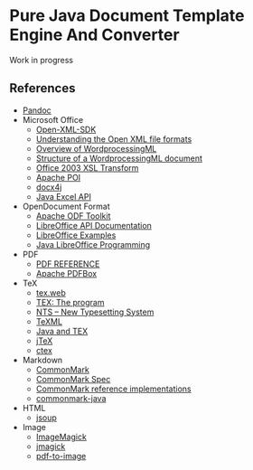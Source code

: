 # Pure Java Document Template Engine And Converter

Work in progress

## References
* [Pandoc](http://pandoc.org/)
* Microsoft Office
  * [Open-XML-SDK](https://github.com/OfficeDev/Open-XML-SDK)
  * [Understanding the Open XML file formats](https://msdn.microsoft.com/EN-US/library/office/gg278325.aspx)
  * [Overview of WordprocessingML](https://msdn.microsoft.com/en-us/library/office/aa212812(v=office.11).aspx)
  * [Structure of a WordprocessingML document](https://msdn.microsoft.com/en-us/library/office/gg278308.aspx)
  * [Office 2003 XSL Transform](https://msdn.microsoft.com/en-us/library/aa219018(v=office.11).aspx)
  * [Apache POI](https://poi.apache.org/)
  * [docx4j](https://www.docx4java.org/trac/docx4j)
  * [Java Excel API](http://jexcelapi.sourceforge.net/)
* OpenDocument Format
  * [Apache ODF Toolkit](https://incubator.apache.org/odftoolkit/)
  * [LibreOffice API Documentation](https://api.libreoffice.org/)
  * [LibreOffice Examples](https://api.libreoffice.org/examples/DevelopersGuide/examples.html)
  * [Java LibreOffice Programming](http://fivedots.coe.psu.ac.th/~ad/jlop/)
* PDF
  * [PDF REFERENCE](https://www.adobe.com/devnet/pdf/pdf_reference.html)
  * [Apache PDFBox](https://pdfbox.apache.org/)
* TeX
  * [tex.web](ftp://tug.ctan.org/pub/tex-archive/systems/knuth/dist/tex/tex.web)
  * [TEX: The program](http://brokestream.com/tex.pdf)
  * [NTS – New Type­set­ting Sys­tem](https://ctan.org/tex-archive/systems/nts)
  * [TeXML](http://getfo.org/texml/)
  * [Java and TEX](https://www.tug.org/TUG99-web/pdf/murphy.pdf)
  * [jTeX](http://jtex.sourceforge.net/)
  * [ctex](http://www.ctex.org/HomePage)
* Markdown
  * [CommonMark](http://commonmark.org/help/)
  * [CommonMark Spec](http://spec.commonmark.org/)
  * [CommonMark reference implementations](https://github.com/commonmark/CommonMark)
  * [commonmark-java](https://github.com/atlassian/commonmark-java)
* HTML
  * [jsoup](https://jsoup.org/)
* Image
  * [ImageMagick](https://www.imagemagick.org/script/index.php)
  * [jmagick](https://github.com/techblue/jmagick)
  * [pdf-to-image](https://stackoverflow.com/questions/6605006/convert-pdf-to-image-with-high-resolution)
